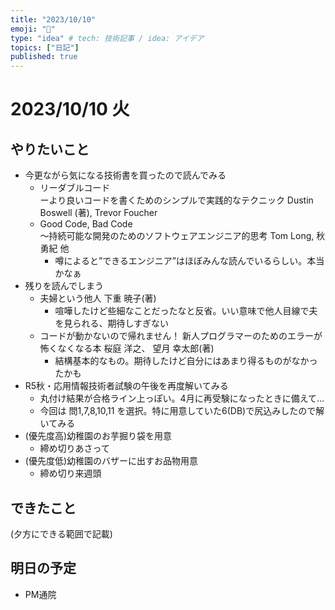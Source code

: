 ```yaml
---
title: "2023/10/10"
emoji: "💨"
type: "idea" # tech: 技術記事 / idea: アイデア
topics: ["日記"]
published: true
---
```


# 2023/10/10 火

## やりたいこと

- 今更ながら気になる技術書を買ったので読んでみる
    - リーダブルコード<br> ーより良いコードを書くためのシンプルで実践的なテクニック Dustin Boswell (著), Trevor Foucher
    - Good Code, Bad Code<br>～持続可能な開発のためのソフトウェアエンジニア的思考 Tom Long, 秋勇紀 他
        - 噂によると”できるエンジニア”はほぼみんな読んでいるらしい。本当かなぁ
- 残りを読んでしまう
    - 夫婦という他人 下重 暁子(著)
        - 喧嘩したけど些細なことだったなと反省。いい意味で他人目線で夫を見られる、期待しすぎない
    - コードが動かないので帰れません！ 新人プログラマーのためのエラーが怖くなくなる本 桜庭 洋之、 望月 幸太郎(著)
        - 結構基本的なもの。期待したけど自分にはあまり得るものがなかったかも
- R5秋・応用情報技術者試験の午後を再度解いてみる
    - 丸付け結果が合格ライン上っぽい。4月に再受験になったときに備えて…
    - 今回は 問1,7,8,10,11 を選択。特に用意していた6(DB)で尻込みしたので解いてみる
- (優先度高)幼稚園のお芋掘り袋を用意
    - 締め切りあさって
- (優先度低)幼稚園のバザーに出すお品物用意
    - 締め切り来週頭

## できたこと

(夕方にできる範囲で記載)

## 明日の予定

- PM通院

